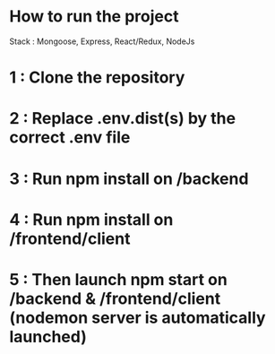 # How to run the project

Stack : Mongoose, Express, React/Redux, NodeJs

# 1 : Clone the repository

# 2 : Replace .env.dist(s) by the correct .env file

# 3 : Run npm install on /backend

# 4 : Run npm install on /frontend/client

# 5 : Then launch npm start on /backend & /frontend/client (nodemon server is automatically launched)
